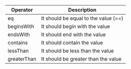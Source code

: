 | Operator   | Description                          |
| ---------- | ------------------------------------ |
| eq         | It should be equal to the value (==) |
| beginsWith | It should begin with the value       |
| endsWith   | It should end with the value         |
| contains   | It should contain the value          |
| lessThan   | It should be less than the value          |
| greaterThan | It should be greater than the value          |